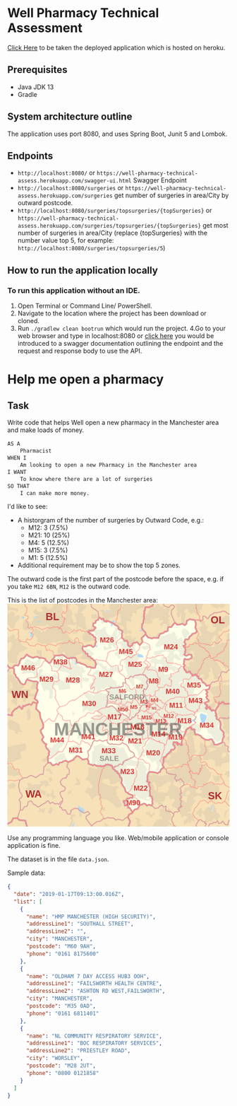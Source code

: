 # Well Pharmacy Technical Assessment
[Click Here](https://well-pharmacy-technical-assess.herokuapp.com/swagger-ui.html) to be taken the deployed application which is hosted on heroku.

 ## Prerequisites
 - Java JDK 13
 - Gradle
 
 ## System architecture outline
The application uses port 8080, and uses Spring Boot, Junit 5 and Lombok. 

## Endpoints
- ```http://localhost:8080/``` or ```https://well-pharmacy-technical-assess.herokuapp.com/swagger-ui.html``` Swagger Endpoint 
- ```http://localhost:8080/surgeries``` or ```https://well-pharmacy-technical-assess.herokuapp.com/surgeries```  get number of surgeries in area/City by outward postcode.
- ```http://localhost:8080/surgeries/topsurgeries/{topSurgeries}``` or ```https://well-pharmacy-technical-assess.herokuapp.com/surgeries/topsurgeries/{topSurgeries}``` get most number of surgeries in area/City  (replace {topSurgeries} with the number value  top 5, for example: ```http://localhost:8080/surgeries/topsurgeries/5```)


## How to run the application locally
### To run this application without an IDE.
1. Open Terminal or Command Line/ PowerShell.
2. Navigate to the location where the project has been download or cloned.
3. Run `./gradlew clean bootrun` which would run the project.
4.Go to your web browser and type in localhost:8080 or [click here](http://localhost:8080) you would be introduced to a swagger documentation outlining the endpoint and the request and response body to use the API.

# Help me open a pharmacy

## Task

Write code that helps Well open a new pharmacy in the Manchester area and make loads of money.

```
AS A
    Pharmacist
WHEN I
    Am looking to open a new Pharmacy in the Manchester area
I WANT
    To know where there are a lot of surgeries
SO THAT
    I can make more money.
```

I'd like to see:

- A historgram of the number of surgeries by Outward Code, e.g.:
  - M12: 3 (7.5%)
  - M21: 10 (25%)
  - M4: 5 (12.5%)
  - M15: 3 (7.5%)
  - M1: 5 (12.5%)
- Additional requirement may be to show the top 5 zones.

The outward code is the first part of the postcode before the space, e.g. if you take `M12 6BN`, `M12` is the outward code.

This is the list of postcodes in the Manchester area:
![gm](gm.png)

Use any programming language you like. Web/mobile application or console application is fine.

The dataset is in the file `data.json`.

Sample data:

```json
{
  "date": "2019-01-17T09:13:00.016Z",
  "list": [
    {
      "name": "HMP MANCHESTER (HIGH SECURITY)",
      "addressLine1": "SOUTHALL STREET",
      "addressLine2": "",
      "city": "MANCHESTER",
      "postcode": "M60 9AH",
      "phone": "0161 8175600"
    },
    {
      "name": "OLDHAM 7 DAY ACCESS HUB3 OOH",
      "addressLine1": "FAILSWORTH HEALTH CENTRE",
      "addressLine2": "ASHTON RD WEST,FAILSWORTH",
      "city": "MANCHESTER",
      "postcode": "M35 0AD",
      "phone": "0161 6811401"
    },
    {
      "name": "NL COMMUNITY RESPIRATORY SERVICE",
      "addressLine1": "BOC RESPIRATORY SERVICES",
      "addressLine2": "PRIESTLEY ROAD",
      "city": "WORSLEY",
      "postcode": "M28 2UT",
      "phone": "0800 0121858"
    }
  ]
}
```
